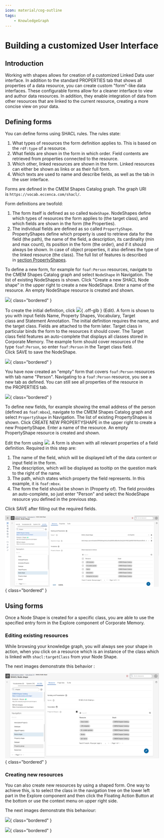 ```yaml
---
icon: material/cog-outline
tags:
    - KnowledgeGraph
---
```

# Building a customized User Interface

## Introduction

Working with shapes allows for creation of a customized Linked Data user interface. In addition to the standard PROPERTIES tab that shows all properties of a data resource, you can create custom "form"-like data interfaces. These configurable forms allow for a cleaner interface to view and author data resources. In addition, they enable integration of data from other resources that are linked to the current resource, creating a more concise view on your data.

## Defining forms

You can define forms using SHACL rules. The rules state:

1. What types of resources the form definition applies to. This is based on the `rdf:type` of a resource.
2. What fields are shown in the form in which order. Field contents are retrieved from properties connected to the resource.
3. Which other, linked resources are shown in the form. Linked resources can either be shown as links or as their full form.
4. Which texts are used to name and describe fields, as well as the tab in the user interface.

Forms are defined in the CMEM Shapes Catalog graph. The graph URI is `https://vocab.eccenca.com/shacl/`.

Form definitions are twofold:

1. The form itself is defined as so called `NodeShape`. NodeShapes define which types of resources the form applies to (the target class), and which fields are shown in the form (the Properties).
2. The individual fields are defined as so called `PropertyShape`. PropertyShapes define which property is used to retrieve data for the field (the path), the name of the field, a description, its cardinality (min and max count), its position in the form (the order), and if it should always be shown. In case of object properties, it also defines the type of the linked resource (the class). The full list of features is described in [section PropertyShapes](#propertyshapes).

To define a new form, for example for `foaf:Person` resources, navigate to the CMEM Shapes Catalog graph and select `NodeShape` in Navigation. The list of existing NodeShapes is shown. Click "Create a new SHACL Node shape" in the upper right to create a new NodeShape. Enter a name of the resource. An empty NodeShape resource is created and shown.

![](./createNodeShape.png){ class="bordered" }

To create the initial definition, click ![](./ic_mode_edit_black_18dp_1x.png){ .off-glb } (Edit). A form is shown to you with input fields Name, Property Shapes, Vocabulary, Target class and Statement Annotation. The initial definition requires the name, and the target class. Fields are attached to the form later. Target class in particular binds the form to the resources it should cover. The Target class field features an auto-complete that displays all classes stored in Corporate Memory. The example form should cover resources of the type `foaf:Person`, so enter `foaf:Person` in the Target class field. Click SAVE to save the NodeShape.

![](./EditNodeShape.png){ class="bordered" }

You have now created an "empty" form that covers `foaf:Person` resources with tab name "Person". Navigating to a `foaf:Person` resource, you see a new tab as defined. You can still see all properties of the resource in the PROPERTIES tab.

![](/nodeshape.png){ class="bordered" }

To define new fields, for example showing the email address of the person (defined as `foaf:mbox`), navigate to the CMEM Shapes Catalog graph and select `PropertyShape` in Navigation. The list of existing PropertyShapes is shown. Click CREATE NEW PROPERTYSHAPE in the upper right to create a new PropertyShape. Enter a name of the resource. An empty PropertyShape resource is created and shown.

Edit the form using ![](./ic_mode_edit_black_18dp_1x.png). A form is shown with all relevant properties of a field definition. Required in this step are:

1. The name of the field, which will be displayed left of the data content or input field in the form.
2. The description, which will be displayed as tooltip on the question mark to the right of the name.
3. The path, which states which property the field represents. In this example, it is `foaf:mbox`.
4. The form the field should be shown in (Property of). The field provides an auto-complete, so just enter "Person" and select the NodeShape resource you defined in the previous step.

Click SAVE after filling out the required fields.

![](nodeshapeedit.png){ class="bordered" }

## Using forms

Once a Node Shape is created for a specific class, you are able to use the specified entry form in the Explore component of Corporate Memory.

### Editing existing resources

While browsing your knowledge graph, you will always see your shape in action, when you click on a resource which is an instance of the class which is linked with `shacl:targetClass` from your Node Shape.

The next images demonstrate this behavior :

![](./nodeshape.png){ class="bordered" }

### Creating new resources

You can also create new resources by using a shaped form. One way to achieve this, is to select the class in the navigation tree on the lower left part in the Explore component and then click the Floating Action Button at the bottom or use the context menu on upper right side.

The next images demonstrate this behaviour:

![](./createsparqlquery.png){ class="bordered" }

![](./createsparqlqueryeditor.png){ class="bordered" }
